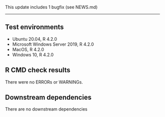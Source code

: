 This update includes 1 bugfix (see NEWS.md)

---

## Test environments
* Ubuntu 20.04, R 4.2.0
* Microsoft Windows Server 2019, R 4.2.0
* MacOS, R 4.2.0
* Windows 10, R 4.2.0

## R CMD check results

There were no ERRORs or WARNINGs. 

## Downstream dependencies

There are no downstream dependencies
